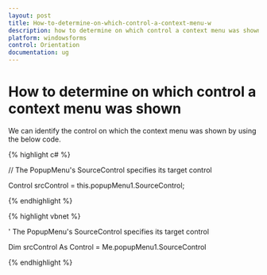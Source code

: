 ```yaml
---
layout: post
title: How-to-determine-on-which-control-a-context-menu-w
description: how to determine on which control a context menu was shown
platform: windowsforms
control: Orientation
documentation: ug
---
```


# How to determine on which control a context menu was shown

We can identify the control on which the context menu was shown by using the below code.

{% highlight c# %}



// The PopupMenu's SourceControl specifies its target control

Control srcControl = this.popupMenu1.SourceControl;

{% endhighlight %}

{% highlight vbnet %}



' The PopupMenu's SourceControl specifies its target control 

Dim srcControl As Control = Me.popupMenu1.SourceControl

{% endhighlight %}

